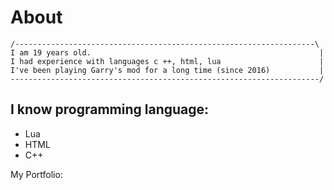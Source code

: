 # About
```
/-------------------------------------------------------------------\
I am 19 years old.                                                   |
I had experience with languages c ++, html, lua                      |
I've been playing Garry's mod for a long time (since 2016)           |
---------------------------------------------------------------------/
```
## I know programming language:
* Lua
* HTML
* C++

My Portfolio:
